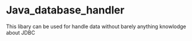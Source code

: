 # Java_database_handler
This libary can be used for handle data without barely anything knowlodge about JDBC
